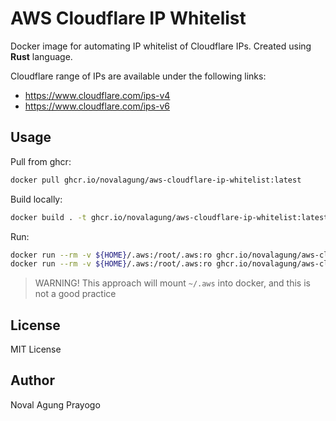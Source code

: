 # AWS Cloudflare IP Whitelist

Docker image for automating IP whitelist of Cloudflare IPs. Created using **Rust** language.

Cloudflare range of IPs are available under the following links:

- https://www.cloudflare.com/ips-v4
- https://www.cloudflare.com/ips-v6

## Usage

Pull from ghcr:

```bash
docker pull ghcr.io/novalagung/aws-cloudflare-ip-whitelist:latest
```

Build locally:

```bash
docker build . -t ghcr.io/novalagung/aws-cloudflare-ip-whitelist:latest
```

Run:

```bash
docker run --rm -v ${HOME}/.aws:/root/.aws:ro ghcr.io/novalagung/aws-cloudflare-ip-whitelist:latest <security-group-id>
docker run --rm -v ${HOME}/.aws:/root/.aws:ro ghcr.io/novalagung/aws-cloudflare-ip-whitelist:latest sg-0cff43a33f085df79
```

> WARNING! This approach will mount `~/.aws` into docker, and this is not a good practice

## License

MIT License

## Author

Noval Agung Prayogo
